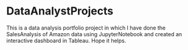 # DataAnalystProjects
This is a data analysis portfolio project in which I have done the SalesAnalysis of Amazon data using JupyterNotebook and created an interactive dashboard in Tableau.
Hope it helps.
